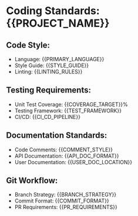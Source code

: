 # Coding Standards: {{PROJECT_NAME}}

## Code Style:
- Language: {{PRIMARY_LANGUAGE}}
- Style Guide: {{STYLE_GUIDE}}
- Linting: {{LINTING_RULES}}

## Testing Requirements:
- Unit Test Coverage: {{COVERAGE_TARGET}}%
- Testing Framework: {{TEST_FRAMEWORK}}
- CI/CD: {{CI_CD_PIPELINE}}

## Documentation Standards:
- Code Comments: {{COMMENT_STYLE}}
- API Documentation: {{API_DOC_FORMAT}}
- User Documentation: {{USER_DOC_LOCATION}}

## Git Workflow:
- Branch Strategy: {{BRANCH_STRATEGY}}
- Commit Format: {{COMMIT_FORMAT}}
- PR Requirements: {{PR_REQUIREMENTS}}